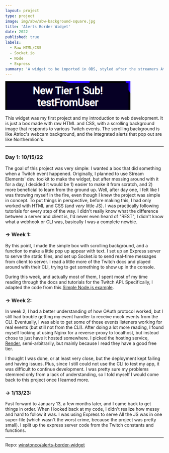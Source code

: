 ```yaml
---
layout: project
type: project
image: img/abw/abw-background-square.jpg
title: 'Alerts Border Widget'
date: 2022
published: true
labels:
  - Raw HTML/CSS
  - Socket.io
  - Node
  - Express
summary: 'A widget to be imported in OBS, styled after the streamers Atrioc and Northernlion.'
---
```


<img class="img-fluid" src="../img/abw/abw-alert.png">

This widget was my first project and my introduction to web development. It is just a box made with raw HTML and CSS, with a scrolling background image that responds to various Twitch events. The scrolling background is like Atrioc's webcam background, and the integrated alerts that pop out are like Northernlion's.

<hr>

### Day 1: 10/15/22

The goal of this project was very simple: I wanted a box that did something when a Twitch event happened. Originally, I planned to use Stream Elements' dev. toolkit to make the widget, but after messing around with it for a day, I decided it would be 1) easier to make it from scratch, and 2) more beneficial to learn from the ground up. Well, after day one, I felt like I was throwing myself in the fire, even though I knew the project was simple in concept. To put things in perspective, before making this, I had only worked with HTML and CSS (and _very_ little JS). I was practically following tutorials for every step of the way. I didn't really know what the difference between a server and client is, I'd never even heard of "REST", I didn't know what a webhook or CLI was, basically I was a complete newbie.

### -> Week 1:

By this point, I made the simple box with scrolling background, and a function to make a little pop up appear with text. I set up an Express server to serve the static files, and set up Socket.io to send real-time messages from client to server. I read a little more of the Twitch docs and played around with their CLI, trying to get something to show up in the console.

During this week, and actually most of them, I spent most of my time reading through the docs and tutorials for the Twitch API. Specifically, I adapted the code from this [Simple Node.js example](https://dev.twitch.tv/docs/eventsub/handling-webhook-events/#simple-nodejs-example).

### -> Week 2:

In week 2, I had a better understanding of how OAuth protocol worked, but I still had trouble getting my event handler to receive mock events from the CLI. Eventually, I was able to get some of those events listeners working for real events (but still not from the CLI). After doing a lot more reading, I found myself looking at using Nginx for a reverse-proxy to localhost, but instead chose to just have it hosted somewhere. I picked the hosting service, [Render](https://render.com/), semi-arbitrarily, but mainly because I read they have a good free tier.

I thought I was done, or at least very close, but the deployment kept failing and having issues. Plus, since I still could not use the CLI to test my app, it was difficult to continue development. I was pretty sure my problems stemmed only from a lack of understanding, so I told myself I would come back to this project once I learned more.

### -> 1/13/23:

Fast forward to January 13, a few months later, and I came back to get things in order. When I looked back at my code, I didn't realize how messy and hard to follow it was. I was using Express to serve All the JS was in one super-file (which wasn't the worst crime, because the project was pretty small). I split up the express server code from the Twitch constants and functions.

<hr>

Repo: <a href="https://github.com/winstonco/alerts-border-widget"><i class="large github icon "></i>winstonco/alerts-border-widget</a>
